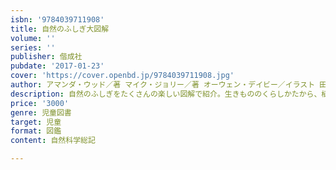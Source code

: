 ```yaml
---
isbn: '9784039711908'
title: 自然のふしぎ大図解
volume: ''
series: ''
publisher: 偕成社
pubdate: '2017-01-23'
cover: 'https://cover.openbd.jp/9784039711908.jpg'
author: アマンダ・ウッド／著 マイク・ジョリー／著 オーウェン・デイビー／イラスト 田中真知／翻訳 ほか
description: 自然のふしぎをたくさんの楽しい図解で紹介。生きもののくらしかたから、植物や昆虫たちのひみつまで。発見の旅へでかけよう！
price: '3000'
genre: 児童図書
target: 児童
format: 図鑑
content: 自然科学総記

---
```

